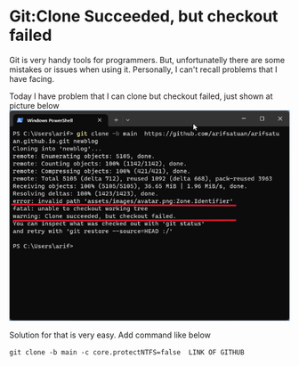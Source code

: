 # Git:Clone Succeeded, but checkout failed


Git is very handy tools for programmers. But, unfortunatelly there are some mistakes or issues when using it. Personally, I can't recall problems that I have facing. 

Today I have problem that I can clone but checkout failed, just shown at picture below
![Error not checkout](error.png)

Solution for that is very easy. 
Add command like below 
```
git clone -b main -c core.protectNTFS=false  LINK OF GITHUB
```

